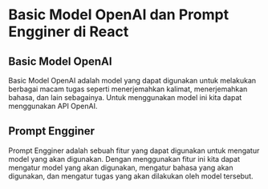 # Basic Model OpenAI dan Prompt Engginer di React

## Basic Model OpenAI

Basic Model OpenAI adalah model yang dapat digunakan untuk melakukan berbagai macam tugas seperti menerjemahkan kalimat, menerjemahkan bahasa, dan lain sebagainya. Untuk menggunakan model ini kita dapat menggunakan API OpenAI.

## Prompt Engginer
Prompt Engginer adalah sebuah fitur yang dapat digunakan untuk mengatur model yang akan digunakan. Dengan menggunakan fitur ini kita dapat mengatur model yang akan digunakan, mengatur bahasa yang akan digunakan, dan mengatur tugas yang akan dilakukan oleh model tersebut.
